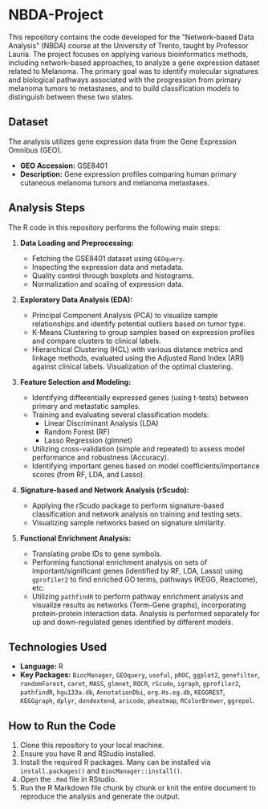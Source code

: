 # NBDA-Project
This repository contains the code developed for the "Network-based Data Analysis" (NBDA) course at the University of Trento, taught by Professor Lauria. The project focuses on applying various bioinformatics methods, including network-based approaches, to analyze a gene expression dataset related to Melanoma.
The primary goal was to identify molecular signatures and biological pathways associated with the progression from primary melanoma tumors to metastases, and to build classification models to distinguish between these two states.
## Dataset

The analysis utilizes gene expression data from the Gene Expression Omnibus (GEO).

*   **GEO Accession:** GSE8401
*   **Description:** Gene expression profiles comparing human primary cutaneous melanoma tumors and melanoma metastases.

## Analysis Steps

The R code in this repository performs the following main steps:

1.  **Data Loading and Preprocessing:**
    *   Fetching the GSE8401 dataset using `GEOquery`.
    *   Inspecting the expression data and metadata.
    *   Quality control through boxplots and histograms.
    *   Normalization and scaling of expression data.

2.  **Exploratory Data Analysis (EDA):**
    *   Principal Component Analysis (PCA) to visualize sample relationships and identify potential outliers based on tumor type.
    *   K-Means Clustering to group samples based on expression profiles and compare clusters to clinical labels.
    *   Hierarchical Clustering (HCL) with various distance metrics and linkage methods, evaluated using the Adjusted Rand Index (ARI) against clinical labels. Visualization of the optimal clustering.

3.  **Feature Selection and Modeling:**
    *   Identifying differentially expressed genes (using t-tests) between primary and metastatic samples.
    *   Training and evaluating several classification models:
        *   Linear Discriminant Analysis (LDA)
        *   Random Forest (RF)
        *   Lasso Regression (glmnet)
    *   Utilizing cross-validation (simple and repeated) to assess model performance and robustness (Accuracy).
    *   Identifying important genes based on model coefficients/importance scores (from RF, LDA, and Lasso).

4.  **Signature-based and Network Analysis (rScudo):**
    *   Applying the rScudo package to perform signature-based classification and network analysis on training and testing sets.
    *   Visualizing sample networks based on signature similarity.

5.  **Functional Enrichment Analysis:**
    *   Translating probe IDs to gene symbols.
    *   Performing functional enrichment analysis on sets of important/significant genes (identified by RF, LDA, Lasso) using `gprofiler2` to find enriched GO terms, pathways (KEGG, Reactome), etc.
    *   Utilizing `pathfindR` to perform pathway enrichment analysis and visualize results as networks (Term-Gene graphs), incorporating protein-protein interaction data. Analysis is performed separately for up and down-regulated genes identified by different models.

## Technologies Used

*   **Language:** R
*   **Key Packages:** `BiocManager`, `GEOquery`, `useful`, `pROC`, `ggplot2`, `genefilter`, `randomForest`, `caret`, `MASS`, `glmnet`, `ROCR`, `rScudo`, `igraph`, `gprofiler2`, `pathfindR`, `hgu133a.db`, `AnnotationDbi`, `org.Hs.eg.db`, `KEGGREST`, `KEGGgraph`, `dplyr`, `dendextend`, `aricode`, `pheatmap`, `RColorBrewer`, `ggrepel`.

## How to Run the Code

1.  Clone this repository to your local machine.
2.  Ensure you have R and RStudio installed.
3.  Install the required R packages. Many can be installed via `install.packages()` and `BiocManager::install()`. 
4.  Open the `.Rmd` file in RStudio.
5.  Run the R Markdown file chunk by chunk or knit the entire document to reproduce the analysis and generate the output.
